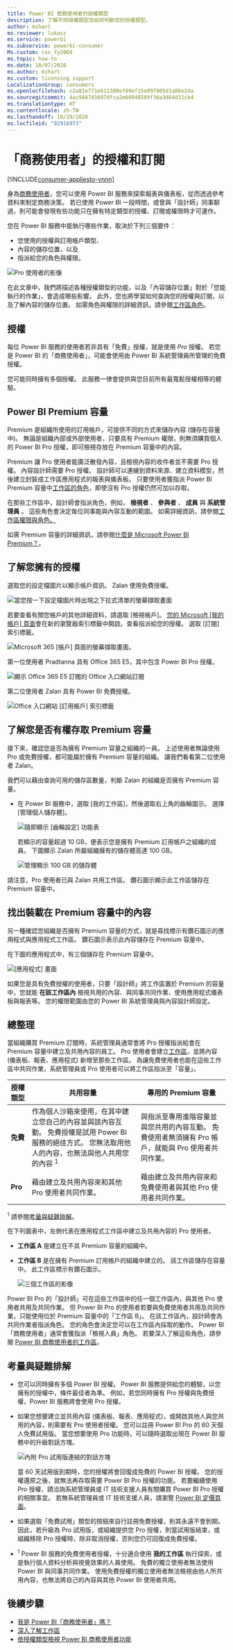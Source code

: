 ```yaml
---
title: Power BI 商務使用者的授權類型
description: 了解不同授權類型及如何判斷您的授權類型。
author: mihart
ms.reviewer: lukasz
ms.service: powerbi
ms.subservice: powerbi-consumer
Ms.custom: css_fy20Q4
ms.topic: how-to
ms.date: 10/07/2020
ms.author: mihart
ms.custom: licensing support
LocalizationGroup: consumers
ms.openlocfilehash: c2a81e771e611380ef89ef15e097005d1a86e2da
ms.sourcegitcommit: 4ac9447d1607dfca2e60948589f36a3d64d31cb4
ms.translationtype: HT
ms.contentlocale: zh-TW
ms.lasthandoff: 10/29/2020
ms.locfileid: "92916973"
---
```

# <a name="licenses-and-subscriptions-for-business-users"></a>「商務使用者」的授權和訂閱

[!INCLUDE[consumer-appliesto-ynnn](../includes/consumer-appliesto-ynnn.md)]

身為[商務使用者](end-user-consumer.md)，您可以使用 Power BI 服務來探索報表與儀表板，從而透過參考資料來制定商務決策。 若已使用 Power BI 一段時間，或曾與「設計師」同事聊過，則可能會發現有些功能只在擁有特定類型的授權、訂閱或權限時才可運作。

您在 Power BI 服務中能執行哪些作業，取決於下列三個要件：
-    您使用的授權與訂用帳戶類型、
-    內容的儲存位置，以及
-    指派給您的角色與權限。


![Pro 使用者的影像](media/end-user-license/power-bi-questions-small.png)

在此文章中，我們將描述各種授權類型的功能，以及「內容儲存位置」對於「您能執行的作業」，會造成哪些影響。 此外，您也將學習如何查詢您的授權與訂閱，以及了解內容的儲存位置。 如需角色與權限的詳細資訊，請參閱[工作區角色](end-user-workspaces.md)。

## <a name="licenses"></a>授權

每位 Power BI 服務的使用者若非具有「免費」授權，就是使用 *Pro* 授權。 若您是 Power BI 的「商務使用者」，可能會使用由 Power BI 系統管理員所管理的免費授權。

您可能同時擁有多個授權。  此服務一律會提供與您目前所有最寬鬆授權相等的體驗。

## <a name="power-bi-premium-capacity"></a>Power BI Premium 容量

Premium 是組織所使用的訂用帳戶，可提供不同的方式來儲存內容 (儲存在容量中)。 無論是組織內部或外部使用者，只要具有 Premium 權限，則無須購買個人的 Power BI Pro 授權，即可檢視存放在 Premium 容量中的內容。 

Premium 讓 Pro 使用者能廣泛散發內容，且檢視內容的收件者並不需要 Pro 授權。 內容設計師需要 Pro 授權。 設計師可以連線到資料來源、建立資料模型，然後建立封裝成工作區應用程式的報表與儀表板。 只要使用者獲指派 Power BI Premium 容量中[工作區的角色](end-user-workspaces.md)，即使沒有 Pro 授權仍然可加以存取。

在那些工作區中，設計師會指派角色，例如， **檢視者** 、 **參與者** 、 **成員** 與 **系統管理員** 。 這些角色會決定每位同事能與內容互動的範圍。 如需詳細資訊，請參閱[工作區權限與角色。](end-user-workspaces.md) 

如需 Premium 容量的詳細資訊，請參閱[什麼是 Microsoft Power BI Premium？](../admin/service-premium-what-is.md)。

## <a name="find-out-which-licenses-you-have"></a>了解您擁有的授權
選取您的設定檔圖片以顯示帳戶資訊。 Zalan 使用免費授權。 

![當您按一下設定檔圖片時出現之下拉式清單的螢幕擷取畫面](media/end-user-license/power-bi-profiles.png)


若要查看有關您帳戶的其他詳細資料，請選取 [檢視帳戶]。 [您的 Microsoft [我的帳戶] 頁面](https://portal.office.com/account)會在新的瀏覽器索引標籤中開啟。查看指派給您的授權。  選取 [訂閱] 索引標籤。

![Microsoft 365 [帳戶] 頁面的螢幕擷取畫面。](media/end-user-license/power-bi-subscriptions.png)




第一位使用者 Pradtanna 具有 Office 365 E5，其中包含 Power BI Pro 授權。

![顯示 Office 365 E5 訂閱的 Office 入口網站訂閱](media/end-user-license/power-bi-license-office.png)

第二位使用者 Zalan 具有 Power BI 免費授權。 

![Office 入口網站 [訂用帳戶] 索引標籤](media/end-user-license/power-bi-license-free.png)

## <a name="find-out-if-you-have-access-to-premium-capacity"></a>了解您是否有權存取 Premium 容量

接下來，確認您是否為擁有 Premium 容量之組織的一員。 上述使用者無論使用 Pro 或免費授權，都可能屬於擁有 Premium 容量的組織。  讓我們看看第二位使用者 Zalan。  

我們可以藉由查詢可用的儲存區數量，判斷 Zalan 的組織是否擁有 Premium 容量。 

- 在 Power BI 服務中，選取 [我的工作區]，然後選取右上角的齒輪圖示。 選擇 [管理個人儲存體]。

    ![隨即顯示 [齒輪設定] 功能表](media/end-user-license/power-bi-license-personal.png)

    若顯示的容量超過 10 GB，便表示您是擁有 Premium 訂用帳戶之組織的成員。 下圖顯示 Zalan 所屬組織擁有的儲存體高達 100 GB。  

    ![管理顯示 100 GB 的儲存體](media/end-user-license/power-bi-free-capacity.png)

請注意，Pro 使用者已與 Zalan 共用工作區。 鑽石圖示顯示此工作區儲存在 Premium 容量中。 

## <a name="identify-content-hosted-in-premium-capacity"></a>找出裝載在 Premium 容量中的內容

另一種確認您組織是否擁有 Premium 容量的方式，就是尋找標示有鑽石圖示的應用程式與應用程式工作區。 鑽石圖示表示此內容儲存在 Premium 容量中。 

在下圖的應用程式中，有三個儲存在 Premium 容量中。

![[應用程式] 畫面](media/end-user-license/power-bi-premium.png)

如果您是具有免費授權的使用者，只要「設計師」將工作區置於 Premium 的容量中，您就能 **在該工作區內** 檢視共用的內容、與同事共同作業、使用應用程式儀表板與報表等。 您的權限範圍由您的 Power BI 系統管理員與內容設計師設定。

## <a name="putting-it-all-together"></a>總整理

當組織購買 Premium 訂閱時，系統管理員通常會將 Pro 授權指派給會在 Premium 容量中建立及共用內容的員工。 Pro 使用者會建立[工作區](end-user-workspaces.md)，並將內容 (儀表板、報表、應用程式) 新增至那些工作區。 為讓免費使用者也能在這些工作區中共同作業，系統管理員或 Pro 使用者可以將工作區指派至「容量」。  

|授權類型  |共用容量 |專用的 Premium 容量  |
|---------|---------|---------|
|**免費**     |  作為個人沙箱來使用，在其中建立您自己的內容並與該內容互動。 免費授權是試用 Power BI 服務的絕佳方式。 您無法取用他人的內容，也無法與他人共用您的內容 <sup>1</sup>     |   與指派至專用進階容量並與您共用的內容互動。 免費使用者無須擁有 Pro 帳戶，就能與 Pro 使用者共同作業。      |
|**Pro**     |  藉由建立及共用內容來和其他 Pro 使用者共同作業。        |  藉由建立及共用內容來和免費使用者與其他 Pro 使用者共同作業。       |


<sup>1</sup> 請參閱[考量與疑難排解](#considerations-and-troubleshooting)。

在下列圖表中，左側代表在應用程式工作區中建立及共用內容的 Pro 使用者。

- **工作區 A** 是建立在不具 Premium 容量的組織中。

- **工作區 B** 是在擁有 Premium 訂用帳戶的組織中建立的。 該工作區儲存在容量中。 此工作區標示有鑽石圖示。  

    ![三個工作區的影像](media/end-user-license/power-bi-dedicated.jpg)

Power BI Pro 的「設計師」可在這些工作區中的任一個工作區內，與其他 Pro 使用者共用及共同作業。 但 Power BI Pro 的使用者若要與免費使用者共用及共同作業，只能使用位於 Premium 容量中的「工作區 B」。  在該工作區內，設計師會為共同作業者指派角色。 您的角色會決定您可以在工作區內採取的動作。 Power BI「商務使用者」通常會獲指派「檢視人員」角色。 若要深入了解這些角色，請參閱 [Power BI 商務使用者的工作區](end-user-workspaces.md)。

## <a name="considerations-and-troubleshooting"></a>考量與疑難排解

- 您可以同時擁有多個 Power BI 授權。 Power BI 服務提供給您的體驗，以您擁有的授權中，條件最佳者為準。 例如，若您同時擁有 Pro 授權與免費授權，Power BI 服務將會使用 Pro 授權。

- 如果您想要建立並共用內容 (儀表板、報表、應用程式)，或開啟其他人與您共用的內容，則需要有 Pro 使用者授權。 您可以註冊 Power BI Pro 的 60 天個人免費試用版。 當您想要使用 Pro 功能時，可以隨時選取出現在 Power BI 服務中的升級對話方塊。

    ![內附 Pro 試用版連結的對話方塊](media/end-user-license/power-bi-trial.png)

  當 60 天試用版到期時，您的授權將會回復成免費的 Power BI 授權。 您的授權還原之後，就無法再存取需要 Power BI Pro 授權的功能。 若要繼續使用 Pro 授權，請洽詢系統管理員或 IT 技術支援人員有關購買 Power BI Pro 授權的相關事宜。 若無系統管理員或 IT 技術支援人員，請瀏覽 [Power BI 定價頁面](https://powerbi.microsoft.com/pricing/)。

- 如果選取「免費試用」類型的按鈕來自行註冊免費授權，則其永遠不會到期。 因此，若升級為 Pro 試用版，或組織提供您 Pro 授權，則當試用版結束，或組織移除 Pro 授權時，除非取消授權，否則您仍可回復成免費授權。

- <sup>1</sup> Power BI 服務的免費使用者授權，十分適合使用 **我的工作區** 執行探索，或是執行個人資料分析與視覺效果的人員使用。 免費的獨立使用者無法使用 Power BI 與同事共同作業。 使用免費授權的獨立使用者無法檢視由他人所共用內容，也無法將自己的內容與其他 Power BI 使用者共用。



## <a name="next-steps"></a>後續步驟

- [我是 Power BI「商務使用者」嗎？](end-user-consumer.md)    
- [深入了解工作區](end-user-workspaces.md)    
- [依授權類型檢視 Power BI 商務使用者功能](end-user-features.md)
